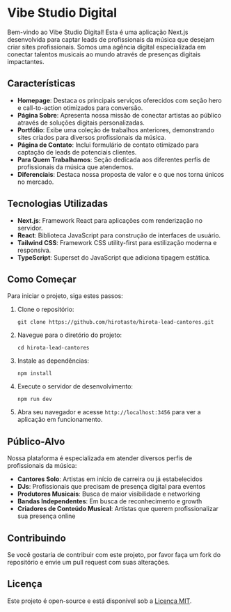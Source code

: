 # Vibe Studio Digital

Bem-vindo ao Vibe Studio Digital! Esta é uma aplicação Next.js desenvolvida para captar leads de profissionais da música que desejam criar sites profissionais. Somos uma agência digital especializada em conectar talentos musicais ao mundo através de presenças digitais impactantes.

## Características

- **Homepage**: Destaca os principais serviços oferecidos com seção hero e call-to-action otimizados para conversão.
- **Página Sobre**: Apresenta nossa missão de conectar artistas ao público através de soluções digitais personalizadas.
- **Portfólio**: Exibe uma coleção de trabalhos anteriores, demonstrando sites criados para diversos profissionais da música.
- **Página de Contato**: Inclui formulário de contato otimizado para captação de leads de potenciais clientes.
- **Para Quem Trabalhamos**: Seção dedicada aos diferentes perfis de profissionais da música que atendemos.
- **Diferenciais**: Destaca nossa proposta de valor e o que nos torna únicos no mercado.

## Tecnologias Utilizadas

- **Next.js**: Framework React para aplicações com renderização no servidor.
- **React**: Biblioteca JavaScript para construção de interfaces de usuário.
- **Tailwind CSS**: Framework CSS utility-first para estilização moderna e responsiva.
- **TypeScript**: Superset do JavaScript que adiciona tipagem estática.

## Como Começar

Para iniciar o projeto, siga estes passos:

1. Clone o repositório:
   ```
   git clone https://github.com/hirotaste/hirota-lead-cantores.git
   ```

2. Navegue para o diretório do projeto:
   ```
   cd hirota-lead-cantores
   ```

3. Instale as dependências:
   ```
   npm install
   ```

4. Execute o servidor de desenvolvimento:
   ```
   npm run dev
   ```

5. Abra seu navegador e acesse `http://localhost:3456` para ver a aplicação em funcionamento.

## Público-Alvo

Nossa plataforma é especializada em atender diversos perfis de profissionais da música:

- **Cantores Solo**: Artistas em início de carreira ou já estabelecidos
- **DJs**: Profissionais que precisam de presença digital para eventos
- **Produtores Musicais**: Busca de maior visibilidade e networking
- **Bandas Independentes**: Em busca de reconhecimento e growth
- **Criadores de Conteúdo Musical**: Artistas que querem profissionalizar sua presença online

## Contribuindo

Se você gostaria de contribuir com este projeto, por favor faça um fork do repositório e envie um pull request com suas alterações.

## Licença

Este projeto é open-source e está disponível sob a [Licença MIT](LICENSE).